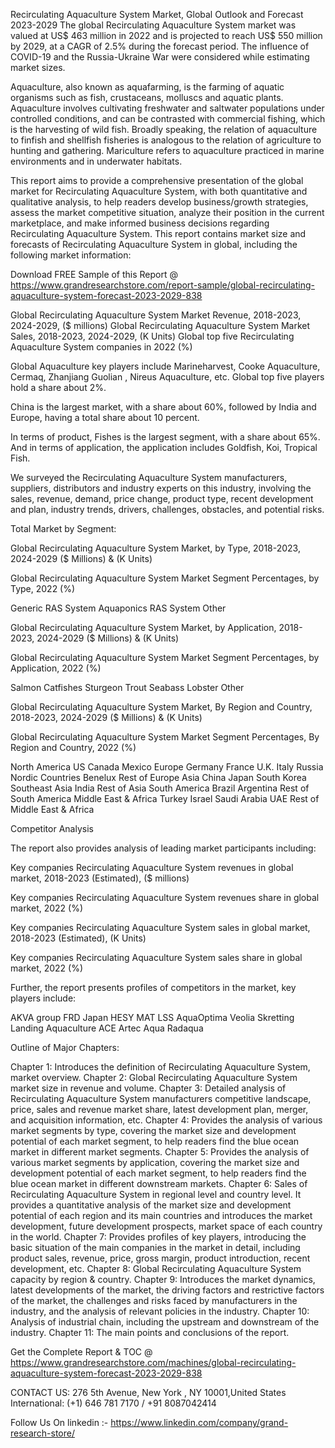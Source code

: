 Recirculating Aquaculture System Market, Global Outlook and Forecast 2023-2029
The global Recirculating Aquaculture System market was valued at US$ 463 million in 2022 and is projected to reach US$ 550 million by 2029, at a CAGR of 2.5% during the forecast period. The influence of COVID-19 and the Russia-Ukraine War were considered while estimating market sizes.

Aquaculture, also known as aquafarming, is the farming of aquatic organisms such as fish, crustaceans, molluscs and aquatic plants. Aquaculture involves cultivating freshwater and saltwater populations under controlled conditions, and can be contrasted with commercial fishing, which is the harvesting of wild fish. Broadly speaking, the relation of aquaculture to finfish and shellfish fisheries is analogous to the relation of agriculture to hunting and gathering. Mariculture refers to aquaculture practiced in marine environments and in underwater habitats.

This report aims to provide a comprehensive presentation of the global market for Recirculating Aquaculture System, with both quantitative and qualitative analysis, to help readers develop business/growth strategies, assess the market competitive situation, analyze their position in the current marketplace, and make informed business decisions regarding Recirculating Aquaculture System. This report contains market size and forecasts of Recirculating Aquaculture System in global, including the following market information:

Download FREE Sample of this Report @ https://www.grandresearchstore.com/report-sample/global-recirculating-aquaculture-system-forecast-2023-2029-838

Global Recirculating Aquaculture System Market Revenue, 2018-2023, 2024-2029, ($ millions)
Global Recirculating Aquaculture System Market Sales, 2018-2023, 2024-2029, (K Units)
Global top five Recirculating Aquaculture System companies in 2022 (%)

Global Aquaculture key players include Marineharvest, Cooke Aquaculture, Cermaq, Zhanjiang Guolian , Nireus Aquaculture, etc. Global top five players hold a share about 2%.

China is the largest market, with a share about 60%, followed by India and Europe, having a total share about 10 percent.

In terms of product, Fishes is the largest segment, with a share about 65%. And in terms of application, the application includes Goldfish, Koi, Tropical Fish.

We surveyed the Recirculating Aquaculture System manufacturers, suppliers, distributors and industry experts on this industry, involving the sales, revenue, demand, price change, product type, recent development and plan, industry trends, drivers, challenges, obstacles, and potential risks.

Total Market by Segment:

Global Recirculating Aquaculture System Market, by Type, 2018-2023, 2024-2029 ($ Millions) & (K Units)

Global Recirculating Aquaculture System Market Segment Percentages, by Type, 2022 (%)

Generic RAS System
Aquaponics RAS System
Other

Global Recirculating Aquaculture System Market, by Application, 2018-2023, 2024-2029 ($ Millions) & (K Units)

Global Recirculating Aquaculture System Market Segment Percentages, by Application, 2022 (%)

Salmon
Catfishes
Sturgeon
Trout
Seabass
Lobster
Other

Global Recirculating Aquaculture System Market, By Region and Country, 2018-2023, 2024-2029 ($ Millions) & (K Units)

Global Recirculating Aquaculture System Market Segment Percentages, By Region and Country, 2022 (%)

North America
US
Canada
Mexico
Europe
Germany
France
U.K.
Italy
Russia
Nordic Countries
Benelux
Rest of Europe
Asia
China
Japan
South Korea
Southeast Asia
India
Rest of Asia
South America
Brazil
Argentina
Rest of South America
Middle East & Africa
Turkey
Israel
Saudi Arabia
UAE
Rest of Middle East & Africa

Competitor Analysis

The report also provides analysis of leading market participants including:

Key companies Recirculating Aquaculture System revenues in global market, 2018-2023 (Estimated), ($ millions)

Key companies Recirculating Aquaculture System revenues share in global market, 2022 (%)

Key companies Recirculating Aquaculture System sales in global market, 2018-2023 (Estimated), (K Units)

Key companies Recirculating Aquaculture System sales share in global market, 2022 (%)

Further, the report presents profiles of competitors in the market, key players include:

AKVA group
FRD Japan
HESY
MAT LSS
AquaOptima
Veolia
Skretting
Landing Aquaculture
ACE
Artec Aqua
Radaqua

Outline of Major Chapters:

Chapter 1: Introduces the definition of Recirculating Aquaculture System, market overview.
Chapter 2: Global Recirculating Aquaculture System market size in revenue and volume.
Chapter 3: Detailed analysis of Recirculating Aquaculture System manufacturers competitive landscape, price, sales and revenue market share, latest development plan, merger, and acquisition information, etc.
Chapter 4: Provides the analysis of various market segments by type, covering the market size and development potential of each market segment, to help readers find the blue ocean market in different market segments.
Chapter 5: Provides the analysis of various market segments by application, covering the market size and development potential of each market segment, to help readers find the blue ocean market in different downstream markets.
Chapter 6: Sales of Recirculating Aquaculture System in regional level and country level. It provides a quantitative analysis of the market size and development potential of each region and its main countries and introduces the market development, future development prospects, market space of each country in the world.
Chapter 7: Provides profiles of key players, introducing the basic situation of the main companies in the market in detail, including product sales, revenue, price, gross margin, product introduction, recent development, etc.
Chapter 8: Global Recirculating Aquaculture System capacity by region & country.
Chapter 9: Introduces the market dynamics, latest developments of the market, the driving factors and restrictive factors of the market, the challenges and risks faced by manufacturers in the industry, and the analysis of relevant policies in the industry.
Chapter 10: Analysis of industrial chain, including the upstream and downstream of the industry.
Chapter 11: The main points and conclusions of the report.

Get the Complete Report & TOC @ https://www.grandresearchstore.com/machines/global-recirculating-aquaculture-system-forecast-2023-2029-838

CONTACT US:
276 5th Avenue, New York , NY 10001,United States
International: (+1) 646 781 7170 / +91 8087042414

Follow Us On linkedin :- https://www.linkedin.com/company/grand-research-store/
